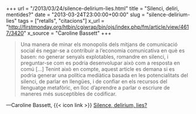 +++
url = "/2013/03/24/silence-delirium-lies.html"
title = "Silenci, deliri, mentides?"
date = "2013-03-24T23:00:00+00:00"
slug = "silence-delirium-lies"
tags = ["retalls", "citacions"]
x_url = "http://firstmonday.org/htbin/cgiwrap/bin/ojs/index.php/fm/article/view/4617/3420"
x_source = "Caroline Bassett"
+++

> Una manera de minar els monopolis dels mitjans de comunicació social és negar-se a contribuir a l’economia comunicativa en què es basen: no generar senyals explotables, romandre en silenci, i preguntar-se com es podria desenvolupar això com a resposta en comú […] Tenint això en compte, aquest article es demana si es podria generar una política mediàtica basada en les potencialitats del silenci, de parlar en llengües, i de confiar en els recursos del llenguatge metafòric, en lloc d’aprendre a parlar o escriure de maneres més susceptibles de codificar.

—Caroline Bassett, {{< icon link >}} [Silence, delirium, lies?](http://firstmonday.org/htbin/cgiwrap/bin/ojs/index.php/fm/article/view/4617/3420)

